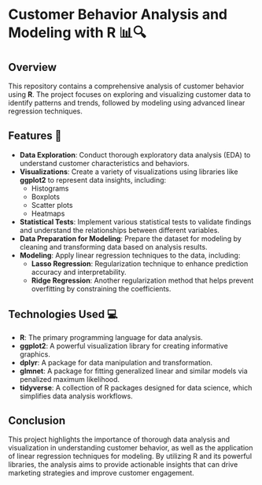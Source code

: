 # Customer Behavior Analysis and Modeling with R 📊🔍

## Overview
This repository contains a comprehensive analysis of customer behavior using **R**. The project focuses on exploring and visualizing customer data to identify patterns and trends, followed by modeling using advanced linear regression techniques.

## Features 🌟
- **Data Exploration**: Conduct thorough exploratory data analysis (EDA) to understand customer characteristics and behaviors.
- **Visualizations**: Create a variety of visualizations using libraries like **ggplot2** to represent data insights, including:
  - Histograms
  - Boxplots
  - Scatter plots
  - Heatmaps
- **Statistical Tests**: Implement various statistical tests to validate findings and understand the relationships between different variables.
- **Data Preparation for Modeling**: Prepare the dataset for modeling by cleaning and transforming data based on analysis results.
- **Modeling**: Apply linear regression techniques to the data, including:
  - **Lasso Regression**: Regularization technique to enhance prediction accuracy and interpretability.
  - **Ridge Regression**: Another regularization method that helps prevent overfitting by constraining the coefficients.

## Technologies Used 💻
- **R**: The primary programming language for data analysis.
- **ggplot2**: A powerful visualization library for creating informative graphics.
- **dplyr**: A package for data manipulation and transformation.
- **glmnet**: A package for fitting generalized linear and similar models via penalized maximum likelihood.
- **tidyverse**: A collection of R packages designed for data science, which simplifies data analysis workflows.

## Conclusion
This project highlights the importance of thorough data analysis and visualization in understanding customer behavior, as well as the application of linear regression techniques for modeling. By utilizing R and its powerful libraries, the analysis aims to provide actionable insights that can drive marketing strategies and improve customer engagement.
